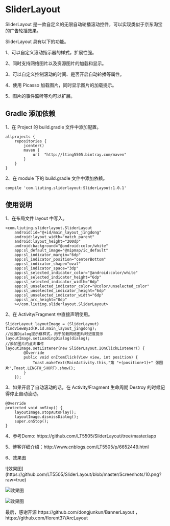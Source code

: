 # SliderLayout
<p>SliderLayout 是一款自定义的无限自动轮播滚动控件，可以实现类似于京东淘宝的广告轮播效果。</p>
<p>SliderLayout 具有以下的功能。</p>
<p> 1、可以自定义滚动指示器的样式，扩展性强。</p>
<p>2、同时支持网络图片以及资源图片的加载和显示。</p>
<p> 3、可以自定义控制滚动的时间、是否开启自动轮播等属性。</p>
<p> 4、使用 Picasso 加载图片，同时显示图片的加载提示。</p>
<p> 5、图片的事件监听等均可以扩展。</p>


## Gradle 添加依赖

<p>1、在 Project 的 build.gradle 文件中添加配置。</p>

    allprojects {
        repositories {
            jcenter()
            maven {
                url  "http://lting5505.bintray.com/maven"
            }
        }
    }
<p>2、在 module 下的 build.gradle 文件中添加依赖。</p>

    compile 'com.liuting.sliderlayout:SliderLayout:1.0.1'


## 使用说明
<p>1、在布局文件 layout 中写入。</p>

    <com.liuting.sliderlayout.SliderLayout
        android:id="@+id/main_layout_jingdong"
        android:layout_width="match_parent"
        android:layout_height="200dp"
        android:background="@android:color/white"
        app:sl_default_image="@mipmap/ic_default"
        app:sl_indicator_margin="6dp"
        app:sl_indicator_position="centerBottom"
        app:sl_indicator_shape="oval"
        app:sl_indicator_space="3dp"
        app:sl_selected_indicator_color="@android:color/white"
        app:sl_selected_indicator_height="6dp"
        app:sl_selected_indicator_width="6dp"
        app:sl_unselected_indicator_color="@color/unselected_color"
        app:sl_unselected_indicator_height="6dp"
        app:sl_unselected_indicator_width="6dp"
        app:sl_arc_height="0dp"
        ></com.liuting.sliderlayout.SliderLayout>
        
<p>2、在 Activity/Fragment 中直接声明使用。</p>

    SliderLayout layoutImage = (SliderLayout) findViewById(R.id.main_layout_jingdong);
    //设置Dialog提示框样式，用于加载网络图片时进度提示
    layoutImage.setLoadingDialog(dialog);
    //添加图片的点击事件
    layoutImage.setListener(new SliderLayout.IOnClickListener() {
            @Override
            public void onItemClick(View view, int position) {
                Toast.makeText(MainActivity.this,"第 "+(position+1)+" 张图片",Toast.LENGTH_SHORT).show();
            }
        });
<p>3、如果开启了自动滚动的话，在 Activity/Fragment 生命周期 Destroy 的时候记得停止自动滚动。</p>

    @Override
    protected void onStop() {
        layoutImage.stopAutoPlay();
        layoutImage.dismissDialog();
        super.onStop();
    }

<p>4、参考Demo: https://github.com/LT5505/SliderLayout/tree/master/app</p>

<p>5、博客详细介绍：http://www.cnblogs.com/LT5505/p/6652449.html</p>

<p>6、效果图</p>
![效果图](https://github.com/LT5505/SliderLayout/blob/master/Screenhots/10.png?raw=true)

![效果图](https://github.com/LT5505/SliderLayout/blob/master/Screenhots/2.png?raw=true)

![效果图](https://github.com/LT5505/SliderLayout/blob/master/Screenhots/screenshots.gif?raw=true)

<p>最后，感谢开源 https://github.com/dongjunkun/BannerLayout ， https://github.com/florent37/ArcLayout</p>
